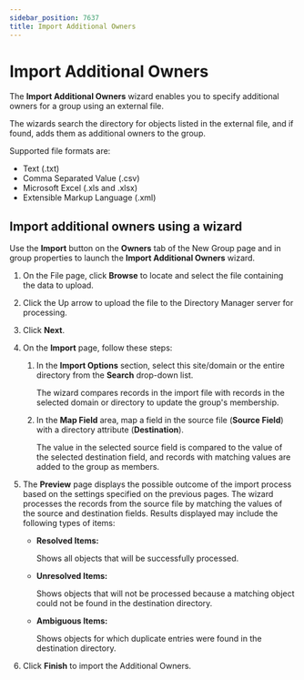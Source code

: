 ```yaml
---
sidebar_position: 7637
title: Import Additional Owners
---
```


# Import Additional Owners

The **Import Additional Owners** wizard enables you to specify additional owners for a group using an external file.

The wizards search the directory for objects listed in the external file, and if found, adds them as additional owners to the group.

Supported file formats are:

* Text (.txt)
* Comma Separated Value (.csv)
* Microsoft Excel (.xls and .xlsx)
* Extensible Markup Language (.xml)

## Import additional owners using a wizard

Use the **Import** button on the **Owners** tab of the New Group page and in group properties to launch the **Import Additional Owners** wizard.

1. On the File page, click **Browse** to locate and select the file containing the data to upload.
2. Click the Up arrow to upload the file to the Directory Manager server for processing.
3. Click **Next**.
4. On the **Import** page, follow these steps:

   1. In the **Import Options** section, select this site/domain or the entire directory from the **Search** drop-down list.

      The wizard compares records in the import file with records in the selected domain or directory to update the group's membership.
   2. In the **Map Field** area, map a field in the source file (**Source Field**) with a directory attribute (**Destination**).

      The value in the selected source field is compared to the value of the selected destination field, and records with matching values are added to the group as members.
5. The **Preview** page displays the possible outcome of the import process based on the settings specified on the previous pages. The wizard processes the records from the source file by matching the values of the source and destination
   fields. Results displayed may include the following types of items:

   * **Resolved Items:**

     Shows all objects that will be successfully processed.
   * **Unresolved Items:**

     Shows objects that will not be processed because a matching object could not be found in the destination directory.
   * **Ambiguous Items:**

     Shows objects for which duplicate entries were found in the destination directory.
6. Click **Finish** to import the Additional Owners.